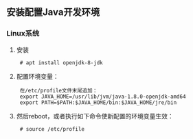 
## 安装配置Java开发环境

### Linux系统

1. 安装

        # apt install openjdk-8-jdk

2. 配置环境变量： 

        在/etc/profile文件末尾追加：
        export JAVA_HOME=/usr/lib/jvm/java-1.8.0-openjdk-amd64
        export PATH=$PATH:$JAVA_HOME/bin:$JAVA_HOME/jre/bin
        
3. 然后reboot，或者执行如下命令使新配置的环境变量生效：

        # source /etc/profile
